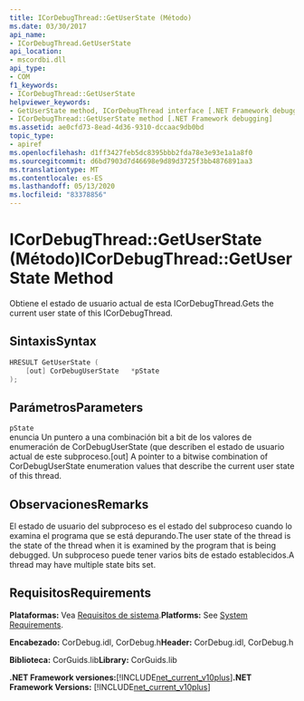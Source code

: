 ```yaml
---
title: ICorDebugThread::GetUserState (Método)
ms.date: 03/30/2017
api_name:
- ICorDebugThread.GetUserState
api_location:
- mscordbi.dll
api_type:
- COM
f1_keywords:
- ICorDebugThread::GetUserState
helpviewer_keywords:
- GetUserState method, ICorDebugThread interface [.NET Framework debugging]
- ICorDebugThread::GetUserState method [.NET Framework debugging]
ms.assetid: ae0cfd73-8ead-4d36-9310-dccaac9db0bd
topic_type:
- apiref
ms.openlocfilehash: d1ff3427feb5dc8395bbb2fda78e3e93e1a1a8f0
ms.sourcegitcommit: d6bd7903d7d46698e9d89d3725f3bb4876891aa3
ms.translationtype: MT
ms.contentlocale: es-ES
ms.lasthandoff: 05/13/2020
ms.locfileid: "83378856"
---
```

# <a name="icordebugthreadgetuserstate-method"></a><span data-ttu-id="00ee2-102">ICorDebugThread::GetUserState (Método)</span><span class="sxs-lookup"><span data-stu-id="00ee2-102">ICorDebugThread::GetUserState Method</span></span>
<span data-ttu-id="00ee2-103">Obtiene el estado de usuario actual de esta ICorDebugThread.</span><span class="sxs-lookup"><span data-stu-id="00ee2-103">Gets the current user state of this ICorDebugThread.</span></span>  
  
## <a name="syntax"></a><span data-ttu-id="00ee2-104">Sintaxis</span><span class="sxs-lookup"><span data-stu-id="00ee2-104">Syntax</span></span>  
  
```cpp  
HRESULT GetUserState (  
    [out] CorDebugUserState   *pState  
);  
```  
  
## <a name="parameters"></a><span data-ttu-id="00ee2-105">Parámetros</span><span class="sxs-lookup"><span data-stu-id="00ee2-105">Parameters</span></span>  
 `pState`  
 <span data-ttu-id="00ee2-106">enuncia Un puntero a una combinación bit a bit de los valores de enumeración de CorDebugUserState (que describen el estado de usuario actual de este subproceso.</span><span class="sxs-lookup"><span data-stu-id="00ee2-106">[out] A pointer to a bitwise combination of CorDebugUserState enumeration values that describe the current user state of this thread.</span></span>  
  
## <a name="remarks"></a><span data-ttu-id="00ee2-107">Observaciones</span><span class="sxs-lookup"><span data-stu-id="00ee2-107">Remarks</span></span>  
 <span data-ttu-id="00ee2-108">El estado de usuario del subproceso es el estado del subproceso cuando lo examina el programa que se está depurando.</span><span class="sxs-lookup"><span data-stu-id="00ee2-108">The user state of the thread is the state of the thread when it is examined by the program that is being debugged.</span></span> <span data-ttu-id="00ee2-109">Un subproceso puede tener varios bits de estado establecidos.</span><span class="sxs-lookup"><span data-stu-id="00ee2-109">A thread may have multiple state bits set.</span></span>  
  
## <a name="requirements"></a><span data-ttu-id="00ee2-110">Requisitos</span><span class="sxs-lookup"><span data-stu-id="00ee2-110">Requirements</span></span>  
 <span data-ttu-id="00ee2-111">**Plataformas:** Vea [Requisitos de sistema](../../get-started/system-requirements.md).</span><span class="sxs-lookup"><span data-stu-id="00ee2-111">**Platforms:** See [System Requirements](../../get-started/system-requirements.md).</span></span>  
  
 <span data-ttu-id="00ee2-112">**Encabezado:** CorDebug.idl, CorDebug.h</span><span class="sxs-lookup"><span data-stu-id="00ee2-112">**Header:** CorDebug.idl, CorDebug.h</span></span>  
  
 <span data-ttu-id="00ee2-113">**Biblioteca:** CorGuids.lib</span><span class="sxs-lookup"><span data-stu-id="00ee2-113">**Library:** CorGuids.lib</span></span>  
  
 <span data-ttu-id="00ee2-114">**.NET Framework versiones:**[!INCLUDE[net_current_v10plus](../../../../includes/net-current-v10plus-md.md)]</span><span class="sxs-lookup"><span data-stu-id="00ee2-114">**.NET Framework Versions:** [!INCLUDE[net_current_v10plus](../../../../includes/net-current-v10plus-md.md)]</span></span>
